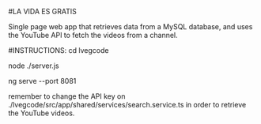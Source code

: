 #LA VIDA ES GRATIS

Single page web app that retrieves data from a MySQL database, and uses the YouTube API to fetch the videos from a channel. 


#INSTRUCTIONS:
cd lvegcode 

node ./server.js 

ng serve --port 8081 

remember to change the API key on ./lvegcode/src/app/shared/services/search.service.ts in order to retrieve the YouTube videos.

